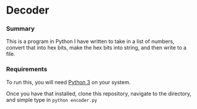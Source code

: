 # Decoder

### Summary
This is a program in Python I have written to take in a list of numbers, convert that into hex bits, make the hex bits into string, and then write to a file.

### Requirements
To run this, you will need [Python 3](python.org) on your system.

Once you have that installed, clone this repository, navigate to the directory, and simple type in `python encoder.py`
